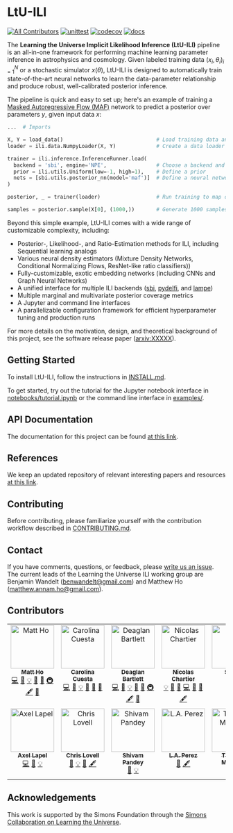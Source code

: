 LtU-ILI
=======
<!-- ALL-CONTRIBUTORS-BADGE:START - Do not remove or modify this section -->
[allc]: https://img.shields.io/badge/all_contributors-12-orange.svg?style=flat-square 'Number of contributors on All-Contributors'
<!-- ALL-CONTRIBUTORS-BADGE:END -->
[![All Contributors][allc]](https://github.com/maho3/ltu-ili/tree/main#contributors-)
[![unittest](https://github.com/maho3/ltu-ili/actions/workflows/unit-tests.yml/badge.svg)](https://github.com/maho3/ltu-ili/actions/workflows/unit-tests.yml)
[![codecov](https://codecov.io/gh/maho3/ltu-ili/graph/badge.svg?token=8QNMK453GE)](https://codecov.io/gh/maho3/ltu-ili)
[![docs](https://readthedocs.org/projects/ltu-ili/badge/?version=latest)](https://ltu-ili.readthedocs.io/en/latest/?badge=latest)

The **Learning the Universe Implicit Likelihood Inference (LtU-ILI)** pipeline is an all-in-one framework for performing machine learning parameter inference in astrophysics and cosmology. Given labeled training data ${(x_i,\theta_i)}_{i=1}^N$ or a stochastic simulator $x(\theta)$, LtU-ILI is designed to automatically train state-of-the-art neural networks to learn the data-parameter relationship and produce robust, well-calibrated posterior inference.

The pipeline is quick and easy to set up; here's an example of training a [Masked Autoregressive Flow (MAF)](https://arxiv.org/abs/1705.07057) network to predict a posterior over parameters $y$, given input data $x$:

```python
...  # Imports

X, Y = load_data()                              # Load training data and parameters
loader = ili.data.NumpyLoader(X, Y)             # Create a data loader

trainer = ili.inference.InferenceRunner.load(
  backend = 'sbi', engine='NPE',                # Choose a backend and inference engine (here, Neural Posterior Estimation)
  prior = ili.utils.Uniform(low=-1, high=1),    # Define a prior 
  nets = [sbi.utils.posterior_nn(model='maf')]  # Define a neural network architecture (here, MAF)
)

posterior, _ = trainer(loader)                  # Run training to map data -> parameters

samples = posterior.sample(X[0], (1000,))       # Generate 1000 samples from the posterior for input x[0]
```
Beyond this simple example, LtU-ILI comes with a wide range of customizable complexity, including:
  * Posterior-, Likelihood-, and Ratio-Estimation methods for ILI, including Sequential learning analogs
  * Various neural density estimators (Mixture Density Networks, Conditional Normalizing Flows, ResNet-like ratio classifiers))
  * Fully-customizable, exotic embedding networks (including CNNs and Graph Neural Networks)
  * A unified interface for multiple ILI backends ([sbi](https://github.com/sbi-dev/sbi), [pydelfi](https://github.com/justinalsing/pydelfi), and [lampe](https://lampe.readthedocs.io/en/stable/))
  * Multiple marginal and multivariate posterior coverage metrics
  * A Jupyter and command line interfaces
  * A parallelizable configuration framework for efficient hyperparameter tuning and production runs


For more details on the motivation, design, and theoretical background of this project, see the software release paper ([arxiv:XXXXX](https://arxiv.org/)).



## Getting Started 
To install LtU-ILI, follow the instructions in [INSTALL.md](INSTALL.md).

To get started, try out the tutorial for the Jupyter notebook interface in [notebooks/tutorial.ipynb](https://github.com/maho3/ltu-ili/blob/main/notebooks/tutorial.ipynb) or the command line interface in [examples/](https://github.com/maho3/ltu-ili/tree/main/examples).

## API Documentation
The documentation for this project can be found [at this link](https://ltu-ili.readthedocs.io/en/latest/).

## References
We keep an updated repository of relevant interesting papers and resources [at this link](https://hackmd.io/8inFGHxxTmye4wtPaFXRWA).

## Contributing
Before contributing, please familiarize yourself with the contribution workflow described in [CONTRIBUTING.md](CONTRIBUTING.md).

## Contact
If you have comments, questions, or feedback, please [write us an issue](https://github.com/maho3/ltu-ili/issues). The current leads of the Learning the Universe ILI working group are Benjamin Wandelt (benwandelt@gmail.com) and Matthew Ho (matthew.annam.ho@gmail.com).

## Contributors

<!-- ALL-CONTRIBUTORS-LIST:START - Do not remove or modify this section -->
<!-- prettier-ignore-start -->
<!-- markdownlint-disable -->
<table>
  <tbody>
    <tr>
      <td align="center" valign="top" width="14.28%"><a href="https://maho3.github.io/"><img src="https://avatars.githubusercontent.com/u/11132524?v=4?s=100" width="100px;" alt="Matt Ho"/><br /><sub><b>Matt Ho</b></sub></a><br /><a href="https://github.com/maho3/ltu-ili/commits?author=maho3" title="Code">💻</a> <a href="#design-maho3" title="Design">🎨</a> <a href="#example-maho3" title="Examples">💡</a> <a href="https://github.com/maho3/ltu-ili/commits?author=maho3" title="Documentation">📖</a> <a href="https://github.com/maho3/ltu-ili/pulls?q=is%3Apr+reviewed-by%3Amaho3" title="Reviewed Pull Requests">👀</a> <a href="#infra-maho3" title="Infrastructure (Hosting, Build-Tools, etc)">🚇</a> <a href="#content-maho3" title="Content">🖋</a> <a href="#research-maho3" title="Research">🔬</a></td>
      <td align="center" valign="top" width="14.28%"><a href="https://github.com/florpi"><img src="https://avatars.githubusercontent.com/u/15879020?v=4?s=100" width="100px;" alt="Carolina Cuesta"/><br /><sub><b>Carolina Cuesta</b></sub></a><br /><a href="https://github.com/maho3/ltu-ili/commits?author=florpi" title="Code">💻</a> <a href="#design-florpi" title="Design">🎨</a> <a href="#example-florpi" title="Examples">💡</a> <a href="https://github.com/maho3/ltu-ili/commits?author=florpi" title="Documentation">📖</a> <a href="https://github.com/maho3/ltu-ili/pulls?q=is%3Apr+reviewed-by%3Aflorpi" title="Reviewed Pull Requests">👀</a> <a href="#research-florpi" title="Research">🔬</a></td>
      <td align="center" valign="top" width="14.28%"><a href="https://deaglanbartlett.github.io/"><img src="https://avatars.githubusercontent.com/u/47668431?v=4?s=100" width="100px;" alt="Deaglan Bartlett"/><br /><sub><b>Deaglan Bartlett</b></sub></a><br /><a href="https://github.com/maho3/ltu-ili/commits?author=DeaglanBartlett" title="Code">💻</a> <a href="#design-DeaglanBartlett" title="Design">🎨</a> <a href="#example-DeaglanBartlett" title="Examples">💡</a> <a href="https://github.com/maho3/ltu-ili/commits?author=DeaglanBartlett" title="Documentation">📖</a> <a href="https://github.com/maho3/ltu-ili/pulls?q=is%3Apr+reviewed-by%3ADeaglanBartlett" title="Reviewed Pull Requests">👀</a> <a href="#infra-DeaglanBartlett" title="Infrastructure (Hosting, Build-Tools, etc)">🚇</a> <a href="#content-DeaglanBartlett" title="Content">🖋</a> <a href="#research-DeaglanBartlett" title="Research">🔬</a></td>
      <td align="center" valign="top" width="14.28%"><a href="https://github.com/CompiledAtBirth"><img src="https://avatars.githubusercontent.com/u/47000650?v=4?s=100" width="100px;" alt="Nicolas Chartier"/><br /><sub><b>Nicolas Chartier</b></sub></a><br /><a href="#example-CompiledAtBirth" title="Examples">💡</a> <a href="https://github.com/maho3/ltu-ili/commits?author=CompiledAtBirth" title="Documentation">📖</a> <a href="#research-CompiledAtBirth" title="Research">🔬</a> <a href="https://github.com/maho3/ltu-ili/commits?author=CompiledAtBirth" title="Code">💻</a> <a href="#design-CompiledAtBirth" title="Design">🎨</a> <a href="https://github.com/maho3/ltu-ili/pulls?q=is%3Apr+reviewed-by%3ACompiledAtBirth" title="Reviewed Pull Requests">👀</a> <a href="#content-CompiledAtBirth" title="Content">🖋</a></td>
      <td align="center" valign="top" width="14.28%"><a href="https://github.com/AsianTaco"><img src="https://avatars.githubusercontent.com/u/42298902?v=4?s=100" width="100px;" alt="Simon"/><br /><sub><b>Simon</b></sub></a><br /><a href="https://github.com/maho3/ltu-ili/commits?author=AsianTaco" title="Code">💻</a> <a href="#example-AsianTaco" title="Examples">💡</a></td>
      <td align="center" valign="top" width="14.28%"><a href="https://pablo-lemos.github.io"><img src="https://avatars.githubusercontent.com/u/38078898?v=4?s=100" width="100px;" alt="Pablo Lemos"/><br /><sub><b>Pablo Lemos</b></sub></a><br /><a href="#design-Pablo-Lemos" title="Design">🎨</a> <a href="https://github.com/maho3/ltu-ili/commits?author=Pablo-Lemos" title="Code">💻</a></td>
      <td align="center" valign="top" width="14.28%"><a href="https://modichirag.github.io/"><img src="https://avatars.githubusercontent.com/u/13356766?v=4?s=100" width="100px;" alt="Chirag Modi"/><br /><sub><b>Chirag Modi</b></sub></a><br /><a href="#design-modichirag" title="Design">🎨</a> <a href="https://github.com/maho3/ltu-ili/commits?author=modichirag" title="Code">💻</a></td>
    </tr>
    <tr>
      <td align="center" valign="top" width="14.28%"><a href="https://github.com/axellapel"><img src="https://avatars.githubusercontent.com/u/69917993?v=4?s=100" width="100px;" alt="Axel Lapel"/><br /><sub><b>Axel Lapel</b></sub></a><br /><a href="https://github.com/maho3/ltu-ili/commits?author=axellapel" title="Code">💻</a> <a href="#research-axellapel" title="Research">🔬</a> <a href="#example-axellapel" title="Examples">💡</a></td>
      <td align="center" valign="top" width="14.28%"><a href="http://christopherlovell.co.uk"><img src="https://avatars.githubusercontent.com/u/4648092?v=4?s=100" width="100px;" alt="Chris Lovell"/><br /><sub><b>Chris Lovell</b></sub></a><br /><a href="#research-christopherlovell" title="Research">🔬</a> <a href="#example-christopherlovell" title="Examples">💡</a> <a href="#data-christopherlovell" title="Data">🔣</a> <a href="#content-christopherlovell" title="Content">🖋</a></td>
      <td align="center" valign="top" width="14.28%"><a href="https://github.com/shivampcosmo"><img src="https://avatars.githubusercontent.com/u/32287865?v=4?s=100" width="100px;" alt="Shivam Pandey"/><br /><sub><b>Shivam Pandey</b></sub></a><br /><a href="#research-shivampcosmo" title="Research">🔬</a> <a href="#example-shivampcosmo" title="Examples">💡</a></td>
      <td align="center" valign="top" width="14.28%"><a href="http://luciaperez.owlstown.net"><img src="https://avatars.githubusercontent.com/u/26099741?v=4?s=100" width="100px;" alt="L.A. Perez"/><br /><sub><b>L.A. Perez</b></sub></a><br /><a href="#research-laperezNYC" title="Research">🔬</a> <a href="#content-laperezNYC" title="Content">🖋</a></td>
      <td align="center" valign="top" width="14.28%"><a href="https://tlmakinen.github.io/"><img src="https://avatars.githubusercontent.com/u/29409312?v=4?s=100" width="100px;" alt="T. Lucas Makinen"/><br /><sub><b>T. Lucas Makinen</b></sub></a><br /><a href="https://github.com/maho3/ltu-ili/commits?author=tlmakinen" title="Code">💻</a> <a href="#research-tlmakinen" title="Research">🔬</a></td>
    </tr>
  </tbody>
</table>

<!-- markdownlint-restore -->
<!-- prettier-ignore-end -->

<!-- ALL-CONTRIBUTORS-LIST:END -->
<!-- prettier-ignore-start -->
<!-- markdownlint-disable -->

<!-- markdownlint-restore -->
<!-- prettier-ignore-end -->

<!-- ALL-CONTRIBUTORS-LIST:END -->

## Acknowledgements

This work is supported by the Simons Foundation through the [Simons Collaboration on Learning the Universe](https://www.learning-the-universe.org/).

